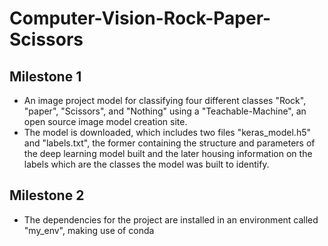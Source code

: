 # Computer-Vision-Rock-Paper-Scissors
## Milestone 1
- An image project model for classifying four different classes "Rock", "paper", "Scissors", and "Nothing" using a "Teachable-Machine", an open source image model creation site.
- The model is downloaded, which includes two files "keras_model.h5" and "labels.txt", the former containing the structure and parameters of the deep learning model built and the later housing information on the labels which are the classes the model was built to identify.

## Milestone 2
- The dependencies for the project are installed in an environment called "my_env", making use of conda

